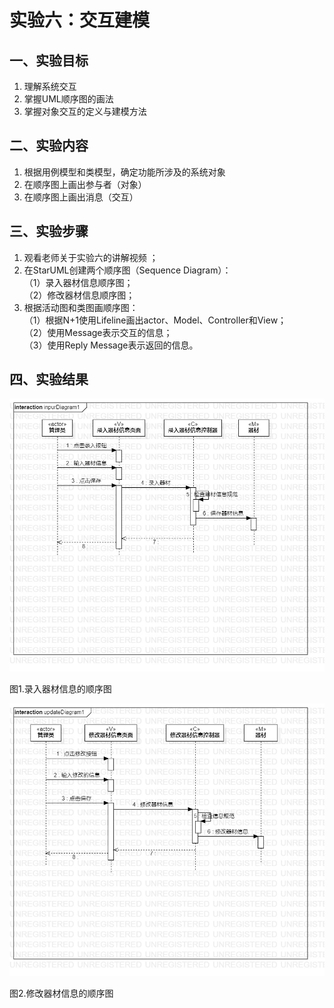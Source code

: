 # 实验六：交互建模

 ## 一、实验目标

 1. 理解系统交互
 2. 掌握UML顺序图的画法
 3. 掌握对象交互的定义与建模方法

 ## 二、实验内容

 1. 根据用例模型和类模型，确定功能所涉及的系统对象
 2. 在顺序图上画出参与者（对象）
 3. 在顺序图上画出消息（交互）

 ## 三、实验步骤

1. 观看老师关于实验六的讲解视频 ；
2. 在StarUML创建两个顺序图（Sequence Diagram）：  
（1）录入器材信息顺序图；  
（2）修改器材信息顺序图；
3. 根据活动图和类图画顺序图：  
（1）根据N+1使用Lifeline画出actor、Model、Controller和View；  
（2）使用Message表示交互的信息；  
（3）使用Reply Message表示返回的信息。

 ## 四、实验结果

 ![顺序图1](./inpurDiagram1.jpg)

 图1.录入器材信息的顺序图

 ![顺序图2](./updateDiagram1.jpg)

 图2.修改器材信息的顺序图
